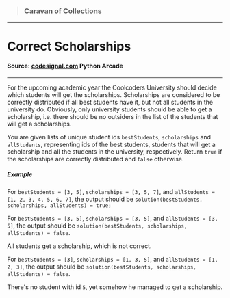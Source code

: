 > ### Caravan of Collections

---

# Correct Scholarships

#### Source: [codesignal.com](https://codesignal.com/) Python Arcade

---

For the upcoming academic year the Coolcoders University should decide which students will get the scholarships. Scholarships are considered to be correctly distributed if all best students have it, but not all students in the university do. Obviously, only university students should be able to get a scholarship, i.e. there should be no outsiders in the list of the students that will get a scholarships.

You are given lists of unique student ids `bestStudents`, `scholarships` and `allStudents`, representing ids of the best students, students that will get a scholarship and all the students in the university, respectively. Return `true` if the scholarships are correctly distributed and `false` otherwise.

##### Example

For `bestStudents = [3, 5]`, `scholarships = [3, 5, 7]`, and
`allStudents = [1, 2, 3, 4, 5, 6, 7]`, the output should be
`solution(bestStudents, scholarships, allStudents) = true;`

For `bestStudents = [3, 5]`, `scholarships = [3, 5]`, and
`allStudents = [3, 5]`, the output should be
`solution(bestStudents, scholarships, allStudents) = false`.

All students get a scholarship, which is not correct.

For `bestStudents = [3]`, `scholarships = [1, 3, 5]`, and
`allStudents = [1, 2, 3]`, the output should be
`solution(bestStudents, scholarships, allStudents) = false`.

There's no student with id `5`, yet somehow he managed to get a scholarship.
